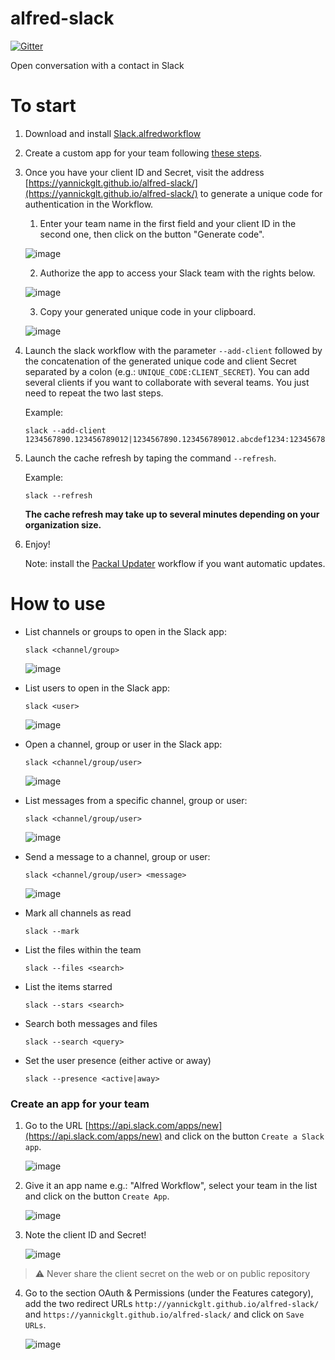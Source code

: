alfred-slack
============

[![Gitter](https://badges.gitter.im/yannickglt/alfred-slack.svg)](https://gitter.im/yannickglt/alfred-slack?utm_source=badge&utm_medium=badge&utm_campaign=pr-badge)

Open conversation with a contact in Slack

# To start
1. Download and install [Slack.alfredworkflow](https://github.com/packal/repository/raw/master/com.yannickglt.alfred2.slack/slack.alfredworkflow)
2. Create a custom app for your team following [these steps](#create-an-app-for-your-team).
3. Once you have your client ID and Secret, visit the address [https://yannickglt.github.io/alfred-slack/](https://yannickglt.github.io/alfred-slack/) to generate a unique code for authentication in the Workflow.
  
    1. Enter your team name in the first field and your client ID in the second one, then click on the button "Generate code".
      
      ![image](https://user-images.githubusercontent.com/1006426/46915167-2494ff80-cfa8-11e8-81cd-25ff613cfdf4.png)
    
    2. Authorize the app to access your Slack team with the rights below. 
      
      ![image](https://user-images.githubusercontent.com/1006426/46915174-38d8fc80-cfa8-11e8-8aae-9b3da44db2c2.png)
    
    3. Copy your generated unique code in your clipboard.
      
      ![image](https://user-images.githubusercontent.com/1006426/46915183-50b08080-cfa8-11e8-9a70-12fe531185e0.png)
      
4. Launch the slack workflow with the parameter `--add-client` followed by the concatenation of the generated unique code and client Secret separated by a colon (e.g.: `UNIQUE_CODE:CLIENT_SECRET`).
You can add several clients if you want to collaborate with several teams. You just need to repeat the two last steps.
  
    Example: 
    ```
    slack --add-client 1234567890.123456789012|1234567890.123456789012.abcdef1234:1234567890abcdef1234567890abcdef
    ```
5. Launch the cache refresh by taping the command `--refresh`.

    Example:
    ```
    slack --refresh
    ```
    **The cache refresh may take up to several minutes depending on your organization size.**
  
6. Enjoy!

   Note: install the [Packal Updater](http://www.packal.org/workflow/packal-updater) workflow if you want automatic updates.

# How to use
- List channels or groups to open in the Slack app:

  ```
  slack <channel/group>
  ```
  ![image](https://cloud.githubusercontent.com/assets/1006426/10527597/a4c81c44-7391-11e5-9009-625d1e6957f1.png)


- List users to open in the Slack app:

  ```
  slack <user>
  ```
  ![image](https://cloud.githubusercontent.com/assets/1006426/10527601/aa77ab3c-7391-11e5-9e04-1b937ef35206.png)

- Open a channel, group or user in the Slack app:

  ```
  slack <channel/group/user>
  ```
  ![image](https://user-images.githubusercontent.com/1006426/29512380-5298e878-8662-11e7-9968-1ae765d4d75c.gif)

- List messages from a specific channel, group or user:

  ```
  slack <channel/group/user>
  ```
  ![image](https://cloud.githubusercontent.com/assets/1006426/10527030/918dd7f2-738e-11e5-9ea1-4bf74a0dd9cb.png)

- Send a message to a channel, group or user:

  ```
  slack <channel/group/user> <message>
  ```
  ![image](https://cloud.githubusercontent.com/assets/1006426/10527561/6966d26c-7391-11e5-8907-ee2999e3ef36.png)

- Mark all channels as read

  ```
  slack --mark
  ```

- List the files within the team

  ```
  slack --files <search>
  ```

- List the items starred

  ```
  slack --stars <search>
  ```

- Search both messages and files
  
  ```
  slack --search <query>
  ```

- Set the user presence (either active or away)

  ```
  slack --presence <active|away>
  ```

### Create an app for your team
1. Go to the URL [https://api.slack.com/apps/new](https://api.slack.com/apps/new) and click on the button `Create a Slack app`.

    ![image](https://cloud.githubusercontent.com/assets/1006426/25681953/9067e094-3056-11e7-9f8d-4ea2b0627eff.png)

2. Give it an app name e.g.: "Alfred Workflow", select your team in the list and click on the button `Create App`.

    ![image](https://cloud.githubusercontent.com/assets/1006426/25682019/d5db3450-3056-11e7-8f24-470463ce6dd5.png)

3. Note the client ID and Secret!

    ![image](https://cloud.githubusercontent.com/assets/1006426/25771653/e8aba62a-3257-11e7-88e0-050723b7058e.png)

> :warning: Never share the client secret on the web or on public repository

4. Go to the section OAuth & Permissions (under the Features category), add the two redirect URLs `http://yannickglt.github.io/alfred-slack/` and `https://yannickglt.github.io/alfred-slack/` and click on `Save URLs`.

    ![image](https://user-images.githubusercontent.com/1006426/29512021-5b623578-8661-11e7-96b4-6650e735b4f4.png)
